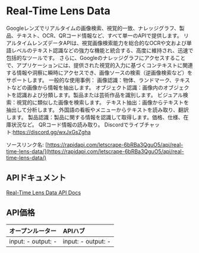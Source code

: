 # Real-Time Lens Data

Googleレンズでリアルタイムの画像検索、視覚的一致、ナレッジグラフ、製品、テキスト、OCR、QRコード情報など、すべて単一のAPIで提供します。 リアルタイムレンズデータAPIは、視覚画像検索能力を総合的なOCRや文および単語レベルのテキスト認識などの強力な機能と統合する、高度に維持され、迅速で包括的なツールです。 さらに、Googleのナレッジグラフにアクセスすることで、アプリケーションには、提供された視覚的入力に基づくコンテキストに関連する情報や洞察に瞬時にアクセスでき、画像ソースの検索（逆画像検索など）をサポートします。 一般的な使用事例： 画像認識：物体、ランドマーク、テキストなどの画像から情報を抽出します。 オブジェクト認識：画像内のオブジェクトを認識および分類します。製品または芸術作品を識別します。 ビジュアル検索：視覚的に類似した画像を検索します。 テキスト抽出：画像からテキストを抽出して分析します。 外国語の看板やメニューからテキストを読み取り、翻訳します。 製品認識：製品に関する情報を認識して取得します。価格、仕様、在庫状況など。 QRコード情報の読み取り。 Discordでライブチャット:https://discord.gg/wxJxGsZgha

ソースリンク名: [https://rapidapi.com/letscrape-6bRBa3QguO5/api/real-time-lens-data/](https://rapidapi.com/letscrape-6bRBa3QguO5/api/real-time-lens-data/)

## APIドキュメント

[Real-Time Lens Data API Docs](../apis/ja/Real-Time_Lens_Data.md)

## API価格

| オープンルーター | APIハブ |
|:---|:---|
| input: - output: - | input: - output: - |
